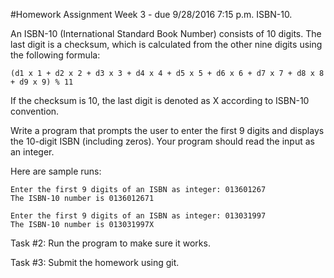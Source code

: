 #Homework Assignment Week 3 - due 9/28/2016 7:15 p.m.
ISBN-10.

An ISBN-10 (International Standard Book Number) consists of 10 digits. The last digit is a checksum,
which is calculated from the other nine digits using the following formula:

```
(d1 x 1 + d2 x 2 + d3 x 3 + d4 x 4 + d5 x 5 + d6 x 6 + d7 x 7 + d8 x 8 + d9 x 9) % 11
```

If the checksum is 10, the last digit is denoted as X according to ISBN-10 convention.

Write a program that prompts the user to enter the first 9 digits and displays the 10-digit ISBN (including zeros).
Your program should read the input as an integer.

Here are sample runs:

```
Enter the first 9 digits of an ISBN as integer: 013601267
The ISBN-10 number is 0136012671
```

```
Enter the first 9 digits of an ISBN as integer: 013031997
The ISBN-10 number is 013031997X
```

Task #2: Run the program to make sure it works.

Task #3: Submit the homework using git.
